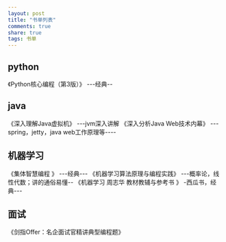 ```yaml
---
layout: post
title: "书单列表" 
comments: true
share: true
tags: 书单
---
```







## python

《Python核心编程（第3版）》  ---经典--


## java

《深入理解Java虚拟机》 ---jvm深入讲解
《深入分析Java Web技术内幕》  ---spring，jetty，java web工作原理等----


## 机器学习

《集体智慧编程 》 ---经典---
《机器学习算法原理与编程实践》 ---概率论，线性代数；讲的通俗易懂--
《机器学习 周志华 教材教辅与参考书 》  -西瓜书，经典---


## 面试

《剑指Offer：名企面试官精讲典型编程题》
